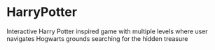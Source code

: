 # HarryPotter
Interactive Harry Potter inspired game with multiple levels where user navigates Hogwarts grounds searching for the hidden treasure
